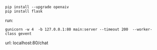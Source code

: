 ``` 
pip install --upgrade openaiv  
pip install flask  
``` 

run:   
```
gunicorn -w 4  -b 127.0.0.1:80 main:server --timeout 200  --worker-class gevent
```  
url: localhost:80/chat 
